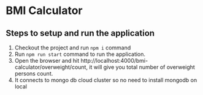 # BMI Calculator

## Steps to setup and run the application

1. Checkout the project and run `npm i` command
2. Run `npm run start` command to run the application.
3. Open the browser and hit http://localhost:4000/bmi-calculator/overweight/count, it will give you total number of overweight persons count.
4. It connects to mongo db cloud cluster so no need to install mongodb on local
